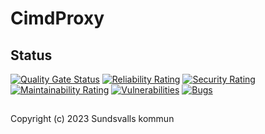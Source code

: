 # CimdProxy

## Status
[![Quality Gate Status](https://sonarcloud.io/api/project_badges/measure?project=Sundsvallskommun_cimd-proxy&metric=alert_status)](https://sonarcloud.io/summary/overall?id=Sundsvallskommun_cimd-proxy)
[![Reliability Rating](https://sonarcloud.io/api/project_badges/measure?project=Sundsvallskommun_cimd-proxy&metric=reliability_rating)](https://sonarcloud.io/summary/overall?id=Sundsvallskommun_cimd-proxy)
[![Security Rating](https://sonarcloud.io/api/project_badges/measure?project=Sundsvallskommun_cimd-proxy&metric=security_rating)](https://sonarcloud.io/summary/overall?id=Sundsvallskommun_cimd-proxy)
[![Maintainability Rating](https://sonarcloud.io/api/project_badges/measure?project=Sundsvallskommun_cimd-proxy&metric=sqale_rating)](https://sonarcloud.io/summary/overall?id=Sundsvallskommun_cimd-proxy)
[![Vulnerabilities](https://sonarcloud.io/api/project_badges/measure?project=Sundsvallskommun_cimd-proxy&metric=vulnerabilities)](https://sonarcloud.io/summary/overall?id=Sundsvallskommun_cimd-proxy)
[![Bugs](https://sonarcloud.io/api/project_badges/measure?project=Sundsvallskommun_cimd-proxy&metric=bugs)](https://sonarcloud.io/summary/overall?id=Sundsvallskommun_cimd-proxy)


## 
Copyright (c) 2023 Sundsvalls kommun
